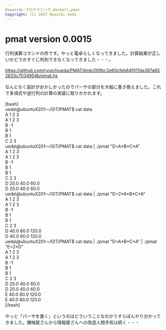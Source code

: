 ```yaml
---
Keywords:プログラミング,Haskell,pmat
Copyright: (C) 2017 Ryuichi Ueda
---
```


# <!--:ja-->pmat version 0.0015<!--:-->
<!--:ja-->行列演算コマンドの件です。やっと電卓らしくなってきました。計算結果が正しいかどうかすぐに判別できなくなってきました・・・。<br />
<br />
<a target="_blank" href="https://github.com/ryuichiueda/PMAT/blob/00fbc2e60cfeb84f011da397a652633c7034954b/pmat.hs">https://github.com/ryuichiueda/PMAT/blob/00fbc2e60cfeb84f011da397a652633c7034954b/pmat.hs</a><br />
<br />
なんとなく設計がおかしかったのでパーサの部分を大幅に書き換えました。これで多項式や逆行列の計算の実装に取りかかれます。<br />
<br />
[bash]<br />
ueda\@ubuntuX201:~/GIT/PMAT$ cat data <br />
A 1 2 3<br />
A 1 2 3<br />
B -1<br />
B 1<br />
B 1<br />
C 2 3<br />
ueda\@ubuntuX201:~/GIT/PMAT$ cat data | ./pmat &quot;D=A*B*C*A&quot;<br />
A 1 2 3<br />
A 1 2 3<br />
B -1<br />
B 1<br />
B 1<br />
C 2 3<br />
D 20.0 40.0 60.0<br />
D 20.0 40.0 60.0<br />
ueda\@ubuntuX201:~/GIT/PMAT$ cat data | ./pmat &quot;D=2*A*B*C*A&quot;<br />
A 1 2 3<br />
A 1 2 3<br />
B -1<br />
B 1<br />
B 1<br />
C 2 3<br />
D 40.0 80.0 120.0<br />
D 40.0 80.0 120.0<br />
ueda\@ubuntuX201:~/GIT/PMAT$ cat data | ./pmat &quot;D=A*B*C*A&quot; | ./pmat &quot;E=2*D&quot;<br />
A 1 2 3<br />
A 1 2 3<br />
B -1<br />
B 1<br />
B 1<br />
C 2 3<br />
D 20.0 40.0 60.0<br />
D 20.0 40.0 60.0<br />
E 40.0 80.0 120.0<br />
E 40.0 80.0 120.0<br />
[/bash]<br />
<br />
やっと「パーサを書く」というのはどういうことなのかうすらぼんやり分かってきました。機械屋さんから情報屋さんへの改造人間手術は続く・・・<!--:-->
